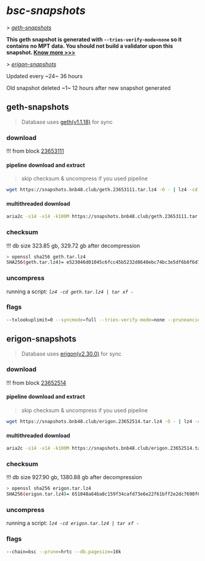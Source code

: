 # *bsc-snapshots*


*\> [geth-snapshots](#geth-snapshots)*

**This geth snapshot is generated with `--tries-verify-mode=none` so it contains no MPT data. You should not build a validator upon this snapshot. [Know more >>>](https://github.com/bnb-chain/bsc/pull/926)**

*\> [erigon-snapshots](#erigon-snapshots)*

Updated every ~24~ 36 hours

Old snapshot deleted ~1~ 12 hours after new snapshot generated

## geth-snapshots


> Database uses [geth(v1.1.18)](https://github.com/bnb-chain/bsc/releases/tag/v1.1.18) for sync


### download

<!-- begin_geth -->

!!! from block [23653111](https://bscscan.com/block/23653111)

#### pipeline download and extract
> skip checksum & uncompress if you used pipeline
```bash
wget https://snapshots.bnb48.club/geth.23653111.tar.lz4 -O - | lz4 -cd | tar xf -
```

#### multithreaded download

```bash
aria2c -s14 -x14 -k100M https://snapshots.bnb48.club/geth.23653111.tar.lz4 -o geth.tar.lz4
```


### checksum

!!! db size 323.85 gb, 329.72 gb after decompression
```bash
> openssl sha256 geth.tar.lz4
SHA256(geth.tar.lz4)= e523046d01045c6fcc45b5232d8640ebc74bc3e5df6b8f6d789e9dda4a9ecd4c
```

<!-- end_geth -->

### uncompress


running a script: _`lz4 -cd geth.tar.lz4 | tar xf -`_


### flags


```bash
--txlookuplimit=0 --syncmode=full --tries-verify-mode=none --pruneancient=true --diffblock=5000
```


## erigon-snapshots


> Database uses [erigon(v2.30.0)](https://github.com/ledgerwatch/erigon/releases/tag/v2.30.0) for sync


### download

<!-- begin_erigon -->

!!! from block [23652514](https://bscscan.com/block/23652514)

#### pipeline download and extract
> skip checksum & uncompress if you used pipeline
```bash
wget https://snapshots.bnb48.club/erigon.23652514.tar.lz4 -O - | lz4 -cd | tar xf -
```

#### multithreaded download

```bash
aria2c -s14 -x14 -k100M https://snapshots.bnb48.club/erigon.23652514.tar.lz4 -o erigon.tar.lz4
```


### checksum

!!! db size 927.90 gb, 1380.88 gb after decompression
```bash
> openssl sha256 erigon.tar.lz4
SHA256(erigon.tar.lz4)= 651048a64ba8c159f34cafd73e6e22f61bff2e2dc7690f69314324ed88399fc8
```

<!-- end_erigon -->


### uncompress


running a script: _`lz4 -cd erigon.tar.lz4 | tar xf -`_


### flags


```bash
--chain=bsc --prune=hrtc --db.pagesize=16k
```
